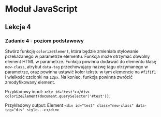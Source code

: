 # Moduł JavaScript
## Lekcja 4
### Zadanie 4 - poziom podstawowy 
Stwórz funkcję `colorizeElement`, która będzie zmieniała stylowanie przekazanego w parametrze elementu. Funkcja może otrzymać dowolny element HTML w parametrze. Funkcja powinna dodawać do elementu klasę `new-class`, atrybut `data-tag` przechowujący nazwę tagu otrzymanego w parametrze, oraz powinna ustawić kolor tekstu w tym elemencie na `#f1f1f1` i wielkość czcionki na `12px`. Na koniec, funkcja powinna zwrócić zmodyfikowany element.

Przykładowy input:
`<div id="test"></div>`
`colorizeElement(document.querySelector('#test'));`

Przykładowy output:
Element `<div id="test" class="new-class" data-tag="div" style...></div>`
